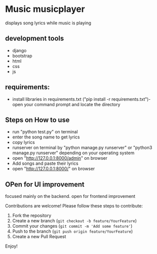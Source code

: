 # Music musicplayer

displays song lyrics while music is playing

## development tools

- django
- bootstrap
- html
- css
- js

## requirements:

- install libraries in requirements.txt ("pip install -r requirements.txt")- open your command prompt and locate the directory

## Steps on How to use

- run "python test.py" on terminal
- enter the song name to get lyrics
- copy lyrics
- runserver on terminal by "python manage.py runserver" or "python3 manage.py runserver" depending on your operating system
- open "http://127.0.0.1:8000/admin" on browser
- Add songs and paste their lyrics
- open "http://127.0.0.1:8000/" on browser

## OPen for UI improvement

focused mainly on the backend. open for frontend improvement

Contributions are welcome! Please follow these steps to contribute:

1. Fork the repository
2. Create a new branch (`git checkout -b feature/YourFeature`)
3. Commit your changes (`git commit -m 'Add some feature'`)
4. Push to the branch (`git push origin feature/YourFeature`)
5. Create a new Pull Request

Enjoy!

